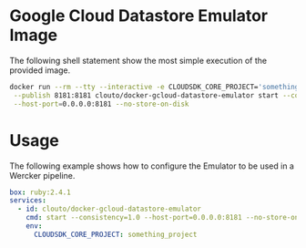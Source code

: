 # Google Cloud Datastore Emulator Image

The following shell statement show the most simple execution of the provided image.

```bash
docker run --rm --tty --interactive -e CLOUDSDK_CORE_PROJECT='something_project' \
 --publish 8181:8181 clouto/docker-gcloud-datastore-emulator start --consistency=1.0 \
 --host-port=0.0.0.0:8181 --no-store-on-disk
```

# Usage

The following example shows how to configure the Emulator to be used in a Wercker pipeline.

```yaml
box: ruby:2.4.1
services:
  - id: clouto/docker-gcloud-datastore-emulator
    cmd: start --consistency=1.0 --host-port=0.0.0.0:8181 --no-store-on-disk
    env:
      CLOUDSDK_CORE_PROJECT: something_project
```
